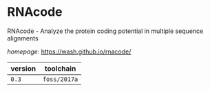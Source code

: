 # RNAcode

RNAcode - Analyze the protein coding potential in multiple sequence alignments

*homepage*: <https://wash.github.io/rnacode/>

version | toolchain
--------|----------
``0.3`` | ``foss/2017a``
